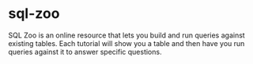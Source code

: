 # sql-zoo
SQL Zoo is an online resource that lets you build and run queries against existing tables. Each tutorial will show you a table and then have you run queries against it to answer specific questions.
